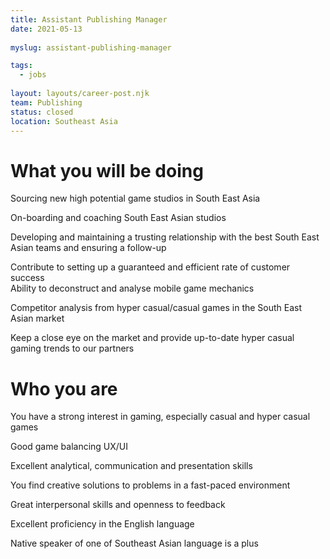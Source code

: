 ```yaml
---
title: Assistant Publishing Manager
date: 2021-05-13
 
myslug: assistant-publishing-manager

tags: 
  - jobs
  
layout: layouts/career-post.njk
team: Publishing
status: closed
location: Southeast Asia
---
```

# What you will be doing

  Sourcing new high potential game studios in South East Asia
  
  On-boarding and coaching South East Asian studios
  
  Developing and maintaining a trusting relationship with the best South East Asian teams and ensuring a follow-up
  
  Contribute to setting up a guaranteed and efficient rate of customer success  
  Ability to deconstruct and analyse mobile game mechanics
  
  Competitor analysis from hyper casual/casual games in the South East Asian market
  
  Keep a close eye on the market and provide up-to-date hyper casual gaming trends to our partners

# Who you are

You have a strong interest in gaming, especially casual and hyper casual games

Good game balancing UX/UI

Excellent analytical, communication and presentation skills

You find creative solutions to problems in a fast-paced environment

Great interpersonal skills and openness to feedback

Excellent proficiency in the English language

Native speaker of one of Southeast Asian language is a plus 
